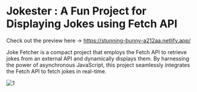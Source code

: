 # Jokester : A Fun Project for Displaying Jokes using Fetch API 

Check out the preview here -> https://stunning-bunny-a212aa.netlify.app/ 

Joke Fetcher is a compact project that employs the Fetch API to retrieve jokes from an external API and dynamically displays them. By harnessing the power of asynchronous JavaScript, this project seamlessly integrates the Fetch API to fetch jokes in real-time.

![1](https://github.com/raghav3155/jokester/assets/102899419/a5e8af5e-bd78-4836-8f29-c998f3448202)
